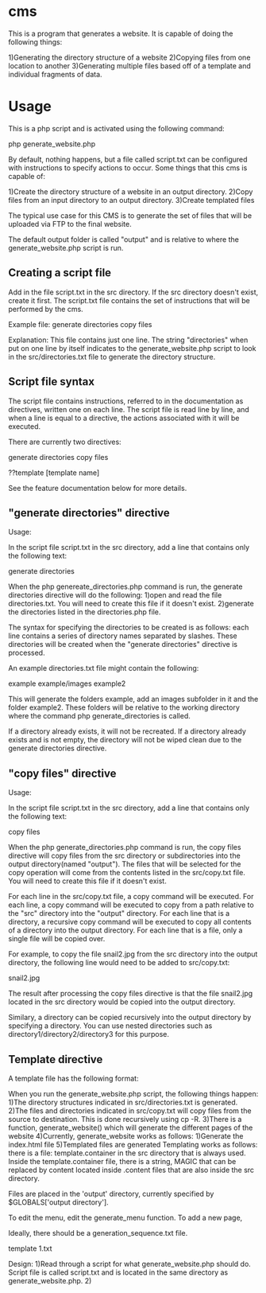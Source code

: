 # cms
This is a program that generates a website. It is capable of doing the following things:

1)Generating the directory structure of a website
2)Copying files from one location to another
3)Generating multiple files based off of a template and individual fragments of data.

# Usage
This is a php script and is activated using the following command:

php generate_website.php

By default, nothing happens, but a file called script.txt can be configured with instructions to specify actions to occur. Some things that this cms is capable of:

1)Create the directory structure of a website in an output directory.
2)Copy files from an input directory to an output directory.
3)Create templated files

The typical use case for this CMS is to generate the set of files that will be uploaded via FTP to the final website.

The default output folder is called "output" and is relative to where the generate_website.php script is run.

## Creating a script file

Add in the file script.txt in the src directory. If the src directory doesn't exist, create it first. The script.txt file contains the set of instructions that will be performed by the cms.

Example file:
generate directories
copy files

Explanation:
This file contains just one line. The string "directories" when put on one line by itself indicates to the generate_website.php script to look in the src/directories.txt file to generate the directory structure.

## Script file syntax

The script file contains instructions, referred to in the documentation as directives, written one on each line. The script file is read line by line, and when a line is equal to a directive, the actions associated with it will be executed.

There are currently two directives:

generate directories
copy files

??template [template name]

See the feature documentation below for more details.

## "generate directories" directive

Usage:

In the script file script.txt in the src directory, add a line that contains only the following text:

generate directories

When the php genereate_directories.php command is run, the generate directories directive will do the following:
1)open and read the file directories.txt. You will need to create this file if it doesn't exist.
2)generate the directories listed in the directories.php file.

The syntax for specifying the directories to be created is as follows: each line contains a series of directory names separated by slashes. These directories will be created when the "generate directories" directive is processed.

An example directories.txt file might contain the following:

example
example/images
example2

This will generate the folders example, add an images subfolder in it and the folder example2. These folders will be relative to the working directory where the command php generate_directories is called.

If a directory already exists, it will not be recreated. If a directory already exists and is not empty, the directory will not be wiped clean due to the generate directories directive.

## "copy files" directive

Usage:

In the script file script.txt in the src directory, add a line that contains only the following text:

copy files

When the php generate_directories.php command is run, the copy files directive will copy files from the src directory or subdirectories into the output directory(named "output"). The files that will be selected for the copy operation will come from the contents listed in the src/copy.txt file. You will need to create this file if it doesn't exist.

For each line in the src/copy.txt file, a copy command will be executed. For each line, a copy command will be executed to copy from a path relative to the "src" directory into the "output" directory. For each line that is a directory, a recursive copy command will be executed to copy all contents of a directory into the output directory. For each line that is a file, only a single file will be copied over.

For example, to copy the file snail2.jpg from the src directory into the output directory, the following line would need to be added to src/copy.txt:

snail2.jpg

The result after processing the copy files directive is that the file snail2.jpg located in the src directory would be copied into the output directory.

Similary, a directory can be copied recursively into the output directory by specifying a directory. You can use nested directories such as directory1/directory2/directory3 for this purpose.

## Template directive

A template file has the following format:





When you run the generate_website.php script, the following things happen:
1)The directory structures indicated in src/directories.txt is generated.
2)The files and directories indicated in src/copy.txt will copy files from the source to destination. This is done recursively using cp -R.
3)There is a function, generate_website() which will generate the different pages of the website
4)Currently, generate_website works as follows:
  1)Generate the index.html file
5)Templated files are generated
  Templating works as follows:  there is a file: template.container in the src directory that is always used. Inside the template.container file, there is a
  string, MAGIC that can be replaced by content located inside .content files that are also inside the src directory.

Files are placed in the 'output' directory, currently specified by $GLOBALS['output directory'].

To edit the menu, edit the generate_menu function.
To add a new page,



Ideally, there should be a generation_sequence.txt file.

template 1.txt

Design:
1)Read through a script for what generate_website.php should do. Script file is called script.txt and is located in the same directory as generate_website.php.
2)
